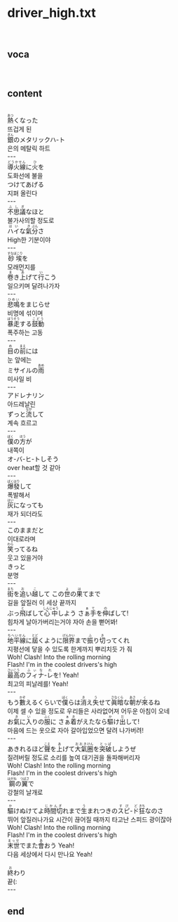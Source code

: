 <h1>driver_high.txt</h1><br>
<h2>voca</h2><br>
<h2>content</h2><br>
<Ruby><rb>熱</rb><rt>あつ</rt></Ruby>くなった<br>
뜨겁게 된<br>
<Ruby><rb>銀</rb><rt>ぎん</rt></Ruby>のメタリックハ-ト<br>
은의 메탈릭 하트<br>
---<br>
<Ruby><rb>導火線</rb><rt>どうかせん</rt></Ruby>に<Ruby><rb>火</rb><rt>ひ</rt></Ruby>を<br>
도화선에 불을<br>
つけてあげる<br>
지펴 올린다<br>
---<br>
<Ruby><rb>不思議</rb><rt>ふしぎ</rt></Ruby>なほと<br>
불가사의할 정도로<br>
<Ruby><rb>ハイ</rb><rt>はい</rt></Ruby>な<Ruby><rb>氣</rb><rt>き</rt></Ruby><Ruby><rb>分</rb><rt>ぶん</rt></Ruby>さ<br>
High한 기분이야<br>
---<br>
<Ruby><rb>砂埃</rb><rt>すなぼこり</rt></Ruby>を<br>
모래먼지를<br>
<Ruby><rb>卷</rb><rt>ま</rt></Ruby>き<Ruby><rb>上</rb><rt>あ</rt></Ruby>げて<Ruby><rb>行</rb><rt>い</rt></Ruby>こう<br>
일으키며 달려나가자<br>
---<br>
<Ruby><rb>悲鳴</rb><rt>ひめい</rt></Ruby>をまじらせ<br>
비명에 섞이며<br>
<Ruby><rb>暴走</rb><rt>ぼうそう</rt></Ruby>する<Ruby><rb>鼓動</rb><rt>こどう</rt></Ruby><br>
폭주하는 고동<br>
---<br>
<Ruby><rb>目</rb><rt>め</rt></Ruby>の<Ruby><rb>前</rb><rt>まえ</rt></Ruby>には<br>
눈 앞에는<br>
ミサイルの<Ruby><rb>雨</rb><rt>あめ</rt></Ruby><br>
미사일 비<br>
---<br>
アドレナリン<br>
아드레날린<br>
ずっと<Ruby><rb>流</rb><rt>なが</rt></Ruby>して<br>
계속 흐르고<br>
---<br>
<Ruby><rb>僕</rb><rt>ぼく</rt></Ruby>の<Ruby><rb>方</rb><rt>ほう</rt></Ruby>が<br>
내쪽이<br>
オ-バ-ヒ-トしそう<br>
over heat할 것 같아<br>
---<br>
<Ruby><rb>爆</rb><rt>ばく</rt></Ruby><Ruby><rb>發</rb><rt>はり</rt></Ruby>して<br>
폭발해서<br>
<Ruby><rb>灰</rb><rt>はい</rt></Ruby>になっても<br>
재가 되더라도<br>
---<br>
このままだと<br>
이대로라며<br>
<Ruby><rb>笑</rb><rt>わら</rt></Ruby>ってるね<br>
웃고 있을거야<br>
きっと<br>
분명<br>
---<br>
<Ruby><rb>街</rb><rt>まち</rt></Ruby>を<Ruby><rb>追</rb><rt>お</rt></Ruby>い<Ruby><rb>越</rb><rt>こ</rt></Ruby>して この<Ruby><rb>世</rb><rt>よ</rt></Ruby>の<Ruby><rb>果</rb><rt>は</rt></Ruby>てまで<br>
길을 앞질러 이 세상 끝까지<br>
ぶっ<Ruby><rb>飛</rb><rt>と</rt></Ruby>ばして<Ruby><rb>心中</rb><rt>しんじゅう</rt></Ruby>しよう さ<Ruby><rb>ぁ</rb><rt>ぁ</rt></Ruby><Ruby><rb>手</rb><rt>て</rt></Ruby>を<Ruby><rb>伸</rb><rt>の</rt></Ruby>ばして!<br>
힘차게 날아가버리는거야 자아 손을 뻗어봐!<br>
---<br>
<Ruby><rb>地平線</rb><rt>ちへいせん</rt></Ruby>に<Ruby><rb>屆</rb><rt>とど</rt></Ruby>くように<Ruby><rb>限界</rb><rt>げんかい</rt></Ruby>まで<Ruby><rb>振</rb><rt>ふ</rt></Ruby>り<Ruby><rb>切</rb><rt>き</rt></Ruby>ってくれ<br>
지평선에 닿을 수 있도록 한계까지 뿌리치듯 가 줘<br>
Woh! Clash! Into the rolling morning<br>
Flash! I'm in the coolest drivers's high<br>
<Ruby><rb>最高</rb><rt>さいこう</rt></Ruby>の<Ruby><rb>フィナ</rb><rt>ふぃな</rt></Ruby>-<Ruby><rb>レ</rb><rt>れ</rt></Ruby>を! Yeah!<br>
최고의 피날레를! Yeah!<br>
---<br>
もう<Ruby><rb>數</rb><rt>かぞ</rt></Ruby>えるくらいで<Ruby><rb>僕</rb><rt>ぼく</rt></Ruby>らは<Ruby><rb>消</rb><rt>き</rt></Ruby>え<Ruby><rb>失</rb><rt>う</rt></Ruby>せて<Ruby><rb>眞</rb><rt>さな</rt></Ruby><Ruby><rb>暗</rb><rt>くら</rt></Ruby>な<Ruby><rb>朝</rb><rt>あさ</rt></Ruby>が<Ruby><rb>來</rb><rt>く</rt></Ruby>るね<br>
이제 셀 수 있을 정도로 우리들은 사라없어져 어두운 아침이 오네<br>
お<Ruby><rb>氣</rb><rt>き</rt></Ruby>に<Ruby><rb>入</rb><rt>い</rt></Ruby>りの<Ruby><rb>服</rb><rt>ふく</rt></Ruby>に さ<Ruby><rb>ぁ</rb><rt>ぁ</rt></Ruby><Ruby><rb>着</rb><rt>き</rt></Ruby>がえたなら<Ruby><rb>驅</rb><rt>か</rt></Ruby>け<Ruby><rb>出</rb><rt>だ</rt></Ruby>して!<br>
마음에 드는 옷으로 자아 갈아입었으면 달려 나가버려!<br>
---<br>
あきれるほど<Ruby><rb>聲</rb><rt>こえ</rt></Ruby>を<Ruby><rb>上</rb><rt>あ</rt></Ruby>げて<Ruby><rb>大氣</rb><rt>おおき</rt></Ruby><Ruby><rb>圈</rb><rt>けん</rt></Ruby>を<Ruby><rb>突破</rb><rt>とっぱ</rt></Ruby>しようぜ<br>
질려버릴 정도로 소리를 높여 대기권을 돌파해버리자<br>
Woh! Clash! Into the rolling morning<br>
Flash! I'm in the coolest drivers's high<br>
<Ruby><rb>鋼</rb><rt>はがね</rt></Ruby>の<Ruby><rb>翼</rb><rt>つばさ</rt></Ruby>で<br>
강철의 날개로<br>
---<br>
<Ruby><rb>驅</rb><rt>か</rt></Ruby>けぬけてよ<Ruby><rb>時間切</rb><rt>じかんぎ</rt></Ruby>れまで<Ruby><rb>生</rb><rt>う</rt></Ruby>まれつきの<Ruby><rb>スピ</rb><rt>すぴ</rt></Ruby>-<Ruby><rb>ド</rb><rt>ど</rt></Ruby><Ruby><rb>狂</rb><rt>きち</rt></Ruby>なのさ<br>
뛰어 앞질러나가요 시간이 끊어질 때까지 타고난 스피드 광이잖아<br>
Woh! Clash! Into the rolling morning<br>
Flash! I'm in the coolest drivers's high<br>
<Ruby><rb>末世</rb><rt>まっせ</rt></Ruby>でまた<Ruby><rb>會</rb><rt>あ</rt></Ruby>おう Yeah!<br>
다음 세상에서 다시 만나요 Yeah!<br>
﻿<br>
<ruby><rb>終</rb><rt>お</rt></ruby>わり<br>
끝(:<br>
---<br>
<h2>end</h2><br>
